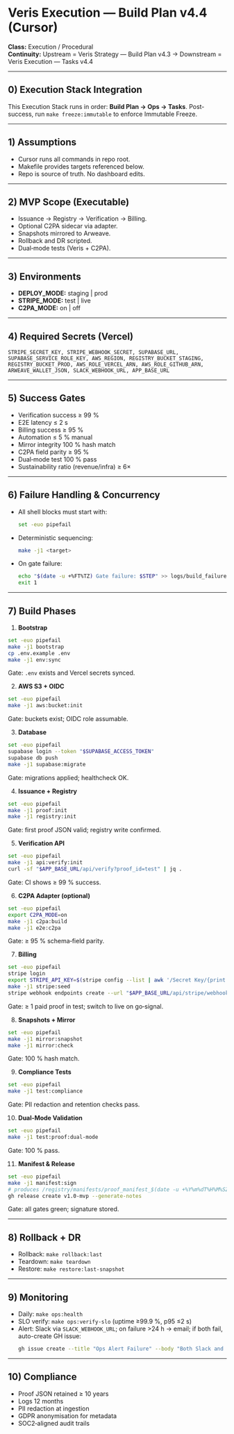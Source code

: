 # Veris Execution — Build Plan v4.4 (Cursor)
**Class:** Execution / Procedural  
**Continuity:** Upstream = Veris Strategy — Build Plan v4.3 → Downstream = Veris Execution — Tasks v4.4

---

## 0) Execution Stack Integration
This Execution Stack runs in order: **Build Plan → Ops → Tasks**. Post-success, run `make freeze:immutable` to enforce Immutable Freeze.

---

## 1) Assumptions
- Cursor runs all commands in repo root.
- Makefile provides targets referenced below.
- Repo is source of truth. No dashboard edits.

---

## 2) MVP Scope (Executable)
- Issuance → Registry → Verification → Billing.
- Optional C2PA sidecar via adapter.
- Snapshots mirrored to Arweave.
- Rollback and DR scripted.
- Dual‑mode tests (Veris + C2PA).

---

## 3) Environments
- **DEPLOY_MODE:** staging | prod
- **STRIPE_MODE:** test | live
- **C2PA_MODE:** on | off

---

## 4) Required Secrets (Vercel)
`STRIPE_SECRET_KEY, STRIPE_WEBHOOK_SECRET, SUPABASE_URL, SUPABASE_SERVICE_ROLE_KEY, AWS_REGION, REGISTRY_BUCKET_STAGING, REGISTRY_BUCKET_PROD, AWS_ROLE_VERCEL_ARN, AWS_ROLE_GITHUB_ARN, ARWEAVE_WALLET_JSON, SLACK_WEBHOOK_URL, APP_BASE_URL`

---

## 5) Success Gates
- Verification success ≥ 99 %
- E2E latency ≤ 2 s
- Billing success ≥ 95 %
- Automation ≤ 5 % manual
- Mirror integrity 100 % hash match
- C2PA field parity ≥ 95 %
- Dual‑mode test 100 % pass
- Sustainability ratio (revenue/infra) ≥ 6×

---

## 6) Failure Handling & Concurrency
- All shell blocks must start with:
  ```sh
  set -euo pipefail
  ```
- Deterministic sequencing:
  ```sh
  make -j1 <target>
  ```
- On gate failure:
  ```sh
  echo "$(date -u +%FT%TZ) Gate failure: $STEP" >> logs/build_failures.txt
  exit 1
  ```

---

## 7) Build Phases
1) **Bootstrap**
```sh
set -euo pipefail
make -j1 bootstrap
cp .env.example .env
make -j1 env:sync
```
Gate: `.env` exists and Vercel secrets synced.

2) **AWS S3 + OIDC**
```sh
set -euo pipefail
make -j1 aws:bucket:init
```
Gate: buckets exist; OIDC role assumable.

3) **Database**
```sh
set -euo pipefail
supabase login --token "$SUPABASE_ACCESS_TOKEN"
supabase db push
make -j1 supabase:migrate
```
Gate: migrations applied; healthcheck OK.

4) **Issuance + Registry**
```sh
set -euo pipefail
make -j1 proof:init
make -j1 registry:init
```
Gate: first proof JSON valid; registry write confirmed.

5) **Verification API**
```sh
set -euo pipefail
make -j1 api:verify:init
curl -sf "$APP_BASE_URL/api/verify?proof_id=test" | jq .
```
Gate: CI shows ≥ 99 % success.

6) **C2PA Adapter (optional)**
```sh
set -euo pipefail
export C2PA_MODE=on
make -j1 c2pa:build
make -j1 e2e:c2pa
```
Gate: ≥ 95 % schema‑field parity.

7) **Billing**
```sh
set -euo pipefail
stripe login
export STRIPE_API_KEY=$(stripe config --list | awk '/Secret Key/{print $NF}')
make -j1 stripe:seed
stripe webhook endpoints create --url "$APP_BASE_URL/api/stripe/webhook" --enabled-events payment_intent.succeeded
```
Gate: ≥ 1 paid proof in test; switch to live on go‑signal.

8) **Snapshots + Mirror**
```sh
set -euo pipefail
make -j1 mirror:snapshot
make -j1 mirror:check
```
Gate: 100 % hash match.

9) **Compliance Tests**
```sh
set -euo pipefail
make -j1 test:compliance
```
Gate: PII redaction and retention checks pass.

10) **Dual‑Mode Validation**
```sh
set -euo pipefail
make -j1 test:proof:dual-mode
```
Gate: 100 % pass.

11) **Manifest & Release**
```sh
set -euo pipefail
make -j1 manifest:sign
# produces /registry/manifests/proof_manifest_$(date -u +%Y%m%dT%H%M%SZ).sig
gh release create v1.0-mvp --generate-notes
```
Gate: all gates green; signature stored.

---

## 8) Rollback + DR
- Rollback: `make rollback:last`
- Teardown: `make teardown`
- Restore: `make restore:last-snapshot`

---

## 9) Monitoring
- Daily: `make ops:health`
- SLO verify: `make ops:verify-slo` (uptime ≥99.9 %, p95 ≤2 s)
- Alert: Slack via `SLACK_WEBHOOK_URL`; on failure >24 h → email; if both fail, auto-create GH issue:
  ```sh
  gh issue create --title "Ops Alert Failure" --body "Both Slack and Email alerts failed in last 24h"
  ```

---

## 10) Compliance
- Proof JSON retained ≥ 10 years
- Logs 12 months
- PII redaction at ingestion
- GDPR anonymisation for metadata
- SOC2‑aligned audit trails